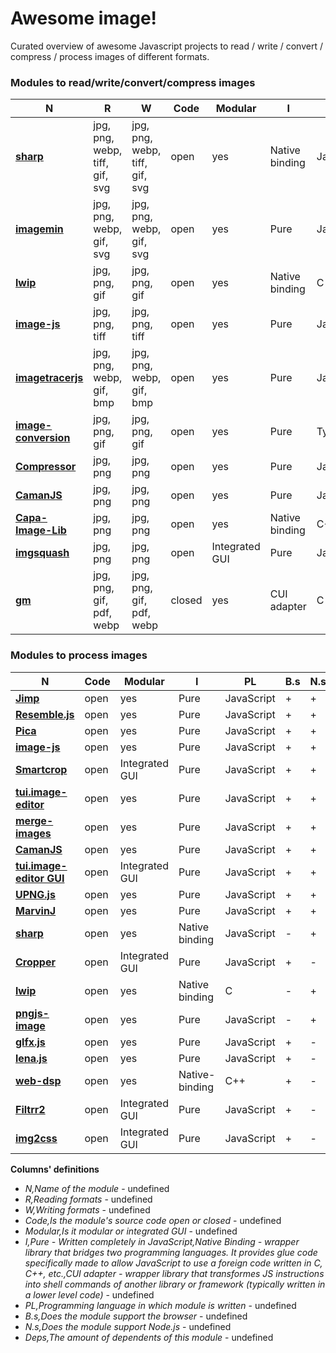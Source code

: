 # Awesome image!
Curated overview of awesome Javascript projects to read / write / convert / compress / process images of different formats.
### Modules to read/write/convert/compress images
| **N** | **R** | **W** | **Code** | **Modular** | **I** | **PL** | **B.s** | **N.s** | **Deps** |
| --- | --- | --- | --- | --- | --- | -- | --- | --- | --- |
| [**sharp**](https://github.com/lovell/sharp) | jpg, png, webp, tiff, gif, svg | jpg, png, webp, tiff, gif, svg | open | yes | Native binding | JavaScript | - | + | 1425 |
| [**imagemin**](https://github.com/imagemin/imagemin) | jpg, png, webp, gif, svg | jpg, png, webp, gif, svg | open | yes | Pure | JavaScript | + | + | 682 |
| [**lwip**](https://github.com/EyalAr/lwip) | jpg, png, gif | jpg, png, gif | open | yes | Native binding | C | - | + | 79 |
| [**image-js**](https://github.com/image-js/image-js) | jpg, png, tiff | jpg, png, tiff | open | yes | Pure | JavaScript | + | + | 19 |
| [**imagetracerjs**](https://github.com/jankovicsandras/imagetracerjs) | jpg, png, webp, gif, bmp | jpg, png, webp, gif, bmp | open | yes | Pure | JavaScript | + | + | 5 |
| [**image-conversion**](https://github.com/WangYuLue/image-conversion) | jpg, png, gif | jpg, png, gif | open | yes | Pure | TypeScript | + | + | 2 |
| [**Compressor**](https://github.com/fengyuanchen/compressorjs) | jpg, png | jpg, png | open | yes | Pure | JavaScript | + | - | 21 |
| [**CamanJS**](https://github.com/meltingice/CamanJS/) | jpg, png | jpg, png | open | yes | Pure | JavaScript | + | + | 5 |
| [**Capa-Image-Lib**](https://gitlab.com/Capa_Album/capa_image_lib) | jpg, png | jpg, png | open | yes | Native binding | C++ | - | + | 0 |
| [**imgsquash**](https://github.com/eashish93/imgsquash) | jpg, png | jpg, png | open | Integrated GUI | Pure | JavaScript | + | + | - |
| [**gm**](https://github.com/aheckmann/gm) | jpg, png, gif, pdf, webp | jpg, png, gif, pdf, webp | closed | yes | CUI adapter | C | - | + | 1122 |

### Modules to process images
| **N** | **Code** | **Modular** | **I** | **PL** | **B.s** | **N.s** | **Deps**|
| --- | --- | --- | --- | --- | --- | --- | --- |
| [**Jimp**](https://github.com/oliver-moran/jimp/tree/master/packages/jimp) | open | yes | Pure | JavaScript | + | + | 1075 |
| [**Resemble.js**](https://github.com/rsmbl/Resemble.js) | open | yes | Pure | JavaScript | + | + | 50 |
| [**Pica**](https://github.com/nodeca/pica) | open | yes | Pure | JavaScript | + | + | 47 |
| [**image-js**](https://github.com/image-js/image-js) | open | yes | Pure | JavaScript | + | + | 19 |
| [**Smartcrop**](https://github.com/jwagner/smartcrop.js) | open | Integrated GUI | Pure | JavaScript | + | + | 19 |
| [**tui.image-editor**](https://github.com/nhn/tui.image-editor) | open | yes | Pure | JavaScript | + | + | 15 |
| [**merge-images**](https://github.com/lukechilds/merge-images) | open | yes | Pure | JavaScript | + | + | 11 |
| [**CamanJS**](https://github.com/meltingice/CamanJS/) | open | yes | Pure | JavaScript | + | + | 5 |
| [**tui.image-editor GUI**](https://github.com/nhn/toast-ui.react-image-editor) | open | Integrated GUI | Pure | JavaScript | + | + | 2 |
| [**UPNG.js**](https://github.com/photopea/UPNG.js) | open | yes | Pure | JavaScript | + | + | 1 |
| [**MarvinJ**](https://github.com/gabrielarchanjo/marvinj) | open | yes | Pure | JavaScript | + | + | 0 |
| [**sharp**](https://github.com/lovell/sharp) | open | yes | Native binding | JavaScript | - | + | 1425 |
| [**Cropper**](https://github.com/fengyuanchen/cropperjs) | open | Integrated GUI | Pure | JavaScript | + | - | 276 |
| [**lwip**](https://github.com/EyalAr/lwip) | open | yes | Native binding | C | - | + | 79 |
| [**pngjs-image**](https://github.com/YahooArchive/pngjs-image) | open | yes | Pure | JavaScript | - | + | 27 |
| [**glfx.js**](https://github.com/evanw/glfx.js) | open | yes | Pure | JavaScript | + | - | 5 |
| [**lena.js**](https://github.com/davidsonfellipe/lena.js) | open | yes | Pure | JavaScript | + | - | 0 |
| [**web-dsp**](https://github.com/shamadee/web-dsp) | open | yes | Native-binding | C++ | + | - | 0 |
| [**Filtrr2**](https://github.com/alexmic/filtrr/tree/master/filtrr2) | open | Integrated GUI | Pure | JavaScript | + | - | - |
| [**img2css**](https://github.com/javierbyte/img2css) | open | Integrated GUI | Pure | JavaScript | + | - | - |

**Columns' definitions**
* *N,Name of the module* - undefined
* *R,Reading formats* - undefined
* *W,Writing formats* - undefined
* *Code,Is the module's source code open or closed* - undefined
* *Modular,Is it modular or integrated GUI* - undefined
* *I,Pure - Written completely in JavaScript,Native Binding -  wrapper library that bridges two programming languages. It provides glue code specifically made to allow JavaScript to use a foreign code written in C, C++, etc.,CUI adapter - wrapper library that transformes JS instructions into shell commands of another library or framework (typically written in a lower level code)* - undefined
* *PL,Programming language in which module is written* - undefined
* *B.s,Does the module support the browser* - undefined
* *N.s,Does the module support Node.js* - undefined
* *Deps,The amount of dependents of this module* - undefined
